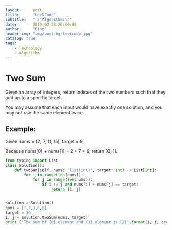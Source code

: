 ```yaml
---
layout:     post
title:      "LeetCode"
subtitle:   " \"Algorithms\""
date:       2019-02-28 20:00:00
author:     "Ping"
header-img: "img/post-bg-leetcode.jpg"
catalog: true
tags:
    - Technology
    - Algorithm
---
```


# Two Sum

Given an array of integers, return indices of the two numbers such that they add up to a specific target.

You may assume that each input would have exactly one solution, and you may not use the same element twice.

## Example:


Given nums = [2, 7, 11, 15], target = 9,

Because nums[0] + nums[1] = 2 + 7 = 9,
return [0, 1].



```python
from typing import List
class Solution():
    def twoSum(self, nums: 'list(int)', target: int) -> List[int]:
        for i in range(len(nums)):
            for j in range(len(nums)):
                if i != j and nums[i] + nums[j] == target:
                    return [i, j]
                    
```

```python
solution = Solution()
nums = [1,2,3,8,9]
target = 10
i, j = solution.twoSum(nums, target)
print ("The sum of {0} element and {1} element is {2}".format(i, j, target))
```




